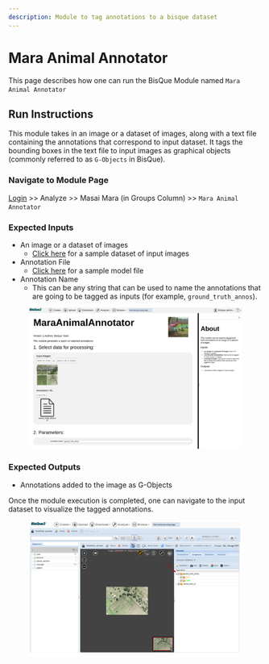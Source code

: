 ```yaml
---
description: Module to tag annotations to a bisque dataset
---
```


# Mara Animal Annotator

This page describes how one can run the BisQue Module named `Mara Animal Annotator`

## Run Instructions

This module takes in an image or a dataset of images, along with a text file containing the annotations that correspond to input dataset. It tags the bounding boxes in the text file to input images as graphical objects (commonly referred to as `G-Objects` in BisQue).

### Navigate to Module Page

[Login](../../login-signup.md) >> Analyze >> Masai Mara (in Groups Column) >> `Mara Animal Annotator`

### Expected Inputs

* An image or a dataset of images
  * [Click here](https://bisque2.ece.ucsb.edu/client\_service/view?resource=https://bisque2.ece.ucsb.edu/data\_service/00-wzri2GdPGYauPHxA2KimU6) for a sample dataset of input images
* Annotation File
  * [Click here](https://bisque2.ece.ucsb.edu/client\_service/view?resource=https://bisque2.ece.ucsb.edu/data\_service/00-EJkQEpynxcU6rXtJG2RrcG) for a sample model file
* Annotation Name
  * This can be any string that can be used to name the annotations that are going to be tagged as inputs (for example, `ground_truth_annos`).

<figure><img src="../../../.gitbook/assets/image (21).png" alt=""><figcaption></figcaption></figure>

### Expected Outputs

* Annotations added to the image as G-Objects

Once the module execution is completed, one can navigate to the input dataset to visualize the tagged annotations.

<figure><img src="../../../.gitbook/assets/temp.jpg" alt=""><figcaption></figcaption></figure>
